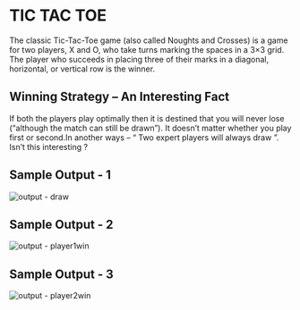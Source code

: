 # TIC TAC TOE

The classic Tic-Tac-Toe game (also called Noughts and Crosses) is a game for two players, X and O, who take turns marking the spaces in a 3×3 grid. The player who succeeds in placing three of their marks in a diagonal, horizontal, or vertical row is the winner.

## Winning Strategy – An Interesting Fact
If both the players play optimally then it is destined that you will never lose (“although the match can still be drawn”). It doesn’t matter whether you play first or second.In another ways – “ Two expert players will always draw ”.
Isn’t this interesting ?

## Sample Output - 1
![output - draw](https://user-images.githubusercontent.com/81489001/120512019-92f08f80-c3e8-11eb-83b0-6907b599d84f.PNG)

## Sample Output - 2
![output - player1win](https://user-images.githubusercontent.com/81489001/120512066-9edc5180-c3e8-11eb-8f18-472935578617.PNG)

## Sample Output - 3
![output - player2win](https://user-images.githubusercontent.com/81489001/120512118-abf94080-c3e8-11eb-9198-194617299892.PNG)
